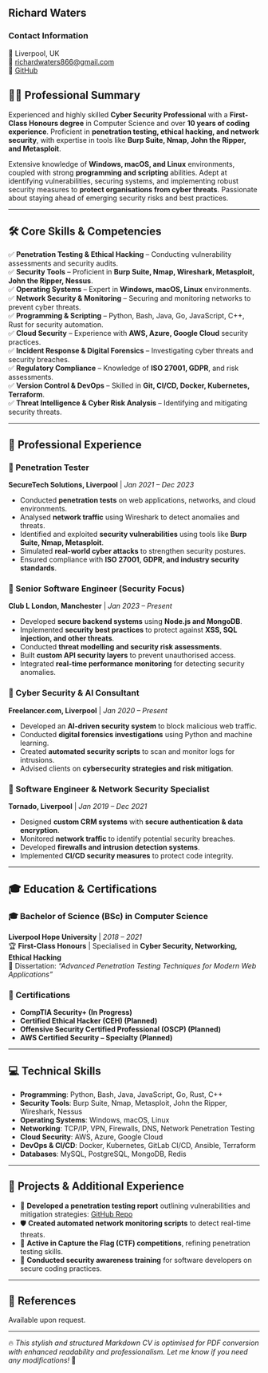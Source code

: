 ## **Richard Waters**

### **Contact Information**

📍 Liverpool, UK  
📧 [richardwaters866@gmail.com](mailto:richardwaters866@gmail.com)  
🐙 [GitHub](https://github.com/richardwaters9049)

## **👨‍💻 Professional Summary**

Experienced and highly skilled **Cyber Security Professional** with a **First-Class Honours degree** in Computer Science and over **10 years of coding experience**. Proficient in **penetration testing, ethical hacking, and network security**, with expertise in tools like **Burp Suite, Nmap, John the Ripper, and Metasploit**.

Extensive knowledge of **Windows, macOS, and Linux** environments, coupled with strong **programming and scripting** abilities. Adept at identifying vulnerabilities, securing systems, and implementing robust security measures to **protect organisations from cyber threats**. Passionate about staying ahead of emerging security risks and best practices.

---

## **🛠 Core Skills & Competencies**

✅ **Penetration Testing & Ethical Hacking** – Conducting vulnerability assessments and security audits.  
✅ **Security Tools** – Proficient in **Burp Suite, Nmap, Wireshark, Metasploit, John the Ripper, Nessus**.  
✅ **Operating Systems** – Expert in **Windows, macOS, Linux** environments.  
✅ **Network Security & Monitoring** – Securing and monitoring networks to prevent cyber threats.  
✅ **Programming & Scripting** – Python, Bash, Java, Go, JavaScript, C++, Rust for security automation.  
✅ **Cloud Security** – Experience with **AWS, Azure, Google Cloud** security practices.  
✅ **Incident Response & Digital Forensics** – Investigating cyber threats and security breaches.  
✅ **Regulatory Compliance** – Knowledge of **ISO 27001, GDPR**, and risk assessments.  
✅ **Version Control & DevOps** – Skilled in **Git, CI/CD, Docker, Kubernetes, Terraform**.  
✅ **Threat Intelligence & Cyber Risk Analysis** – Identifying and mitigating security threats.

---

## **💼 Professional Experience**

### **🔹 Penetration Tester**

**SecureTech Solutions, Liverpool** | _Jan 2021 – Dec 2023_

- Conducted **penetration tests** on web applications, networks, and cloud environments.
- Analysed **network traffic** using Wireshark to detect anomalies and threats.
- Identified and exploited **security vulnerabilities** using tools like **Burp Suite, Nmap, Metasploit**.
- Simulated **real-world cyber attacks** to strengthen security postures.
- Ensured compliance with **ISO 27001, GDPR, and industry security standards**.

### **🔹 Senior Software Engineer (Security Focus)**

**Club L London, Manchester** | _Jan 2023 – Present_

- Developed **secure backend systems** using **Node.js and MongoDB**.
- Implemented **security best practices** to protect against **XSS, SQL injection, and other threats**.
- Conducted **threat modelling and security risk assessments**.
- Built **custom API security layers** to prevent unauthorised access.
- Integrated **real-time performance monitoring** for detecting security anomalies.

### **🔹 Cyber Security & AI Consultant**

**Freelancer.com, Liverpool** | _Jan 2020 – Present_

- Developed an **AI-driven security system** to block malicious web traffic.
- Conducted **digital forensics investigations** using Python and machine learning.
- Created **automated security scripts** to scan and monitor logs for intrusions.
- Advised clients on **cybersecurity strategies and risk mitigation**.

### **🔹 Software Engineer & Network Security Specialist**

**Tornado, Liverpool** | _Jan 2019 – Dec 2021_

- Designed **custom CRM systems** with **secure authentication & data encryption**.
- Monitored **network traffic** to identify potential security breaches.
- Developed **firewalls and intrusion detection systems**.
- Implemented **CI/CD security measures** to protect code integrity.

---

## **🎓 Education & Certifications**

### **🎓 Bachelor of Science (BSc) in Computer Science**

**Liverpool Hope University** | _2018 – 2021_  
🏆 **First-Class Honours** | Specialised in **Cyber Security, Networking, Ethical Hacking**  
📝 Dissertation: _“Advanced Penetration Testing Techniques for Modern Web Applications”_

### **📜 Certifications**

- **CompTIA Security+ (In Progress)**
- **Certified Ethical Hacker (CEH) (Planned)**
- **Offensive Security Certified Professional (OSCP) (Planned)**
- **AWS Certified Security – Specialty (Planned)**

---

## **💻 Technical Skills**

- **Programming**: Python, Bash, Java, JavaScript, Go, Rust, C++
- **Security Tools**: Burp Suite, Nmap, Metasploit, John the Ripper, Wireshark, Nessus
- **Operating Systems**: Windows, macOS, Linux
- **Networking**: TCP/IP, VPN, Firewalls, DNS, Network Penetration Testing
- **Cloud Security**: AWS, Azure, Google Cloud
- **DevOps & CI/CD**: Docker, Kubernetes, GitLab CI/CD, Ansible, Terraform
- **Databases**: MySQL, PostgreSQL, MongoDB, Redis

---

## **🚀 Projects & Additional Experience**

- 📌 **Developed a penetration testing report** outlining vulnerabilities and mitigation strategies: [GitHub Repo](https://github.com/richardwaters9049/pen-report)
- 🛡 **Created automated network monitoring scripts** to detect real-time threats.
- 🎯 **Active in Capture the Flag (CTF) competitions**, refining penetration testing skills.
- 📢 **Conducted security awareness training** for software developers on secure coding practices.

---

## **📌 References**

Available upon request.

---

🔥 _This stylish and structured Markdown CV is optimised for PDF conversion with enhanced readability and professionalism. Let me know if you need any modifications!_ 🚀
